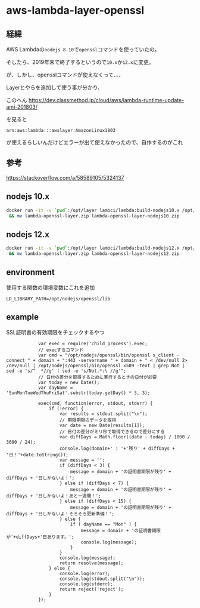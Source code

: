 # aws-lambda-layer-openssl

## 経緯

AWS Lambdaの`nodejs 8.10`で`openssl`コマンドを使っていたの。

そしたら、2019年末で終了するというので`10.x`か`12.x`に変更。

が、しかし、opensslコマンドが使えなくって、、、

Layerとやらを追加して使う事が分かり、

このへん <https://dev.classmethod.jp/cloud/aws/lambda-runtime-update-ami-201803/>

を見ると

```note
arn:aws:lambda:::awslayer:AmazonLinux1803
```

が使えるらしいんだけどエラーが出て使えなかったので、自作するのがこれ

## 参考

<https://stackoverflow.com/a/58589105/5324137>

## nodejs 10.x

```sh
docker run -it -v `pwd`:/opt/layer lambci/lambda:build-nodejs10.x /opt/layer/create-openssl-zip.sh \
 && mv lambda-openssl-layer.zip lambda-openssl-layer-nodejs10.zip
```

## nodejs 12.x

```sh
docker run -it -v `pwd`:/opt/layer lambci/lambda:build-nodejs12.x /opt/layer/create-openssl-zip.sh \
 && mv lambda-openssl-layer.zip lambda-openssl-layer-nodejs12.zip
```

## environment

使用する関数の環境変数にこれを追加

```note
LD_LIBRARY_PATH=/opt/nodejs/openssl/lib
```

## example

SSL証明書の有効期限をチェックするやつ

```nodejs
            var exec = require('child_process').exec;
            // execするコマンド
            var cmd = "/opt/nodejs/openssl/bin/openssl s_client -connect " + domain + ":443 -servername " + domain + " < /dev/null 2> /dev/null | /opt/nodejs/openssl/bin/openssl x509 -text | grep Not | sed -e 's/^  *//g' | sed -e 's/Not.*:\ //g'";
            // 日付の差分を取得するために実行するときの日付が必要
            var today = new Date();
            var dayName = 'SunMonTueWedThuFriSat'.substr(today.getDay() * 3, 3);

            exec(cmd, function(error, stdout, stderr) {
                if (!error) {
                    var results = stdout.split("\n");
                    // 期限期限のデータを取得
                    var date = new Date(results[1]);
                    // 日付の差分がミリ秒で取得できるので差分にする
                    var diffDays = Math.floor((date - today) / 1000 / 3600 / 24);
                    console.log(domain+' : '+'残り' + diffDays + '日！'+date.toString());
                    var message = '';
                    if (diffDays < 3) {
                        message = domain + 'の証明書期限が残り' + diffDays + '日しかないよ！';
                    } else if (diffDays < 7) {
                        message = domain + 'の証明書期限が残り' + diffDays + '日しかないよ！あと一週間！';
                    } else if (diffDays < 15) {
                        message = domain + 'の証明書期限が残り' + diffDays + '日しかないよ！そろそろ更新準備！';
                    } else {
                        if ( dayName == "Mon" ) {
                            message = domain + 'の証明書期限が'+diffDays+'日あります。';
                            console.log(message);
                        }
                    }
                    console.log(message);
                    return resolve(message);
                } else {
                    console.log(error);
                    console.log(stdout.split("\n"));
                    console.log(stderr);
                    return reject('reject');
                }
            });
```
